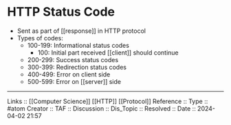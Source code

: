 # HTTP Status Code

- Sent as part of [[response]] in HTTP protocol
- Types of codes:
	- 100-199: Informational status codes
		- 100: Initial part received [[client]] should continue
	- 200-299: Success status codes
	- 300-399: Redirection status codes
	- 400-499: Error on client side
	- 500-599: Error on [[server]] side
---
Links :: [[Computer Science]] [[HTTP]] [[Protocol]]
Reference ::
Type :: #atom
Creator ::
TAF ::
Discussion ::
Dis_Topic :: 
Resolved ::
Date :: 2024-04-02 21:57
